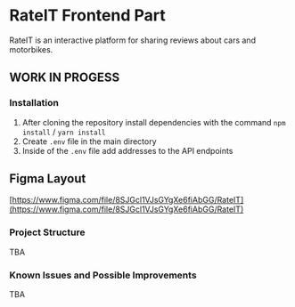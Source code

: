 # RateIT Frontend Part

RateIT is an interactive platform for sharing reviews about cars and motorbikes.

## WORK IN PROGESS

### Installation

1. After cloning the repository install dependencies with the command `npm install` / `yarn install`
2. Create `.env` file in the main directory
3. Inside of the `.env` file add addresses to the API endpoints

## Figma Layout

[https://www.figma.com/file/8SJGcl1VJsGYgXe6fiAbGG/RateIT](https://www.figma.com/file/8SJGcl1VJsGYgXe6fiAbGG/RateIT)

### Project Structure

TBA

### Known Issues and Possible Improvements

TBA
